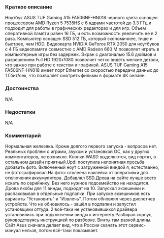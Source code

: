 ### **Краткое описание**
Ноутбук ASUS TUF Gaming A15 FA506NF-HN018 черного цвета оснащен процессором AMD Ryzen 5 7535HS с 6 ядрами частотой до 3.3 ГГц и подходит для работы в графических редакторах и для игр. Объем оперативной памяти равен 16 ГБ, и есть возможность увеличить ее в 2 раза. Компьютер оснащен SSD 512 ГБ, который экономичнее, тише и быстрее, чем HDD. Видеокарта NVIDIA GeForce RTX 2050 для ноутбуков с 4 ГБ видеопамяти совместно с AMD Radeon 660 M позволяет играть в компьютерные игры без задержек. Экран с диагональю 15.6 дюймов и разрешением Full HD 1920х1080 позволяет четко видеть мелкие детали, что важно при работе с текстом и графикой. ASUS TUF Gaming A15 FA506NF-HN018 имеет порт Ethernet со скоростью передачи данных до 1 Гбит/сек, что позволяет смотреть фильмы в формате 4К онлайн.

### **Достоинства**
N/A

### **Недостатки**
N/A

### **Комментарий**
Нормальная железяка. Кроме долгого первого запуска - вопросов нет. Реальных проблем с играми, звуком и установкой ОС, как у других комментаторов, не возникло. Кнопки WASD выделяются, вид портят, в остальном дизайн приятный.Upd: поступила непонятная просьба добавить фото. Включенный ноут с загруженной виндой я, естественно, не фотографировал.На фото: отклеена наклейка от оперативки для отключения аккумулятора. Добавлял SSD.Дрова на сайте лучше всего искать по серийнику. Без него нужное подсемейство не находится. Дрова якобы для 11 винды, подходят на 10. Запускал экзешники и распаковывал в отдельные подпапки. При запуске экзешников есть варианты "Установить" и "Извлечь". Потом обновлял через диспетчер устройств. Что не обновилось - зашёл в подпапки и запустил установщики оттуда. 2 всё-таки не установившихся драйвера установились при подключении винды к интернету.Разбирал корпус, руководствуясь инструкцией по разборке. Винты там разной длины. Сайт Asus сначала делает вид, что в России скачать этот сервис-мануал нельзя, потом всё-таки показывает.
